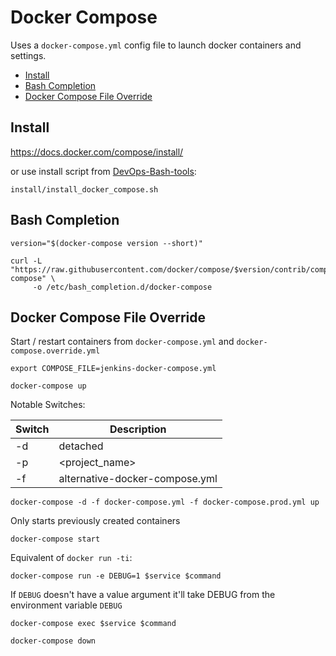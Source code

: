 # Docker Compose

Uses a `docker-compose.yml` config file to launch docker containers and settings.

<!-- INDEX_START -->
- [Install](#install)
- [Bash Completion](#bash-completion)
- [Docker Compose File Override](#docker-compose-file-override)
<!-- INDEX_END -->

## Install

https://docs.docker.com/compose/install/

or use install script from [DevOps-Bash-tools](devops-bash-tools.md):

```shell
install/install_docker_compose.sh
```

## Bash Completion

```shell
version="$(docker-compose version --short)"

curl -L "https://raw.githubusercontent.com/docker/compose/$version/contrib/completion/bash/docker-compose" \
     -o /etc/bash_completion.d/docker-compose
```

## Docker Compose File Override

Start / restart containers from `docker-compose.yml` and `docker-compose.override.yml`

```shell
export COMPOSE_FILE=jenkins-docker-compose.yml

docker-compose up
```

Notable Switches:

| Switch | Description                    |
|--------|--------------------------------|
| -d     | detached                       |
| -p     | <project_name>                 |
| -f     | alternative-docker-compose.yml |

```shell
docker-compose -d -f docker-compose.yml -f docker-compose.prod.yml up
```

Only starts previously created containers

```shell
docker-compose start
```

Equivalent of `docker run -ti`:

```shell
docker-compose run -e DEBUG=1 $service $command
```

If `DEBUG` doesn't have a value argument it'll take DEBUG from the environment variable `DEBUG`

```shell
docker-compose exec $service $command
```

```shell
docker-compose down
```
